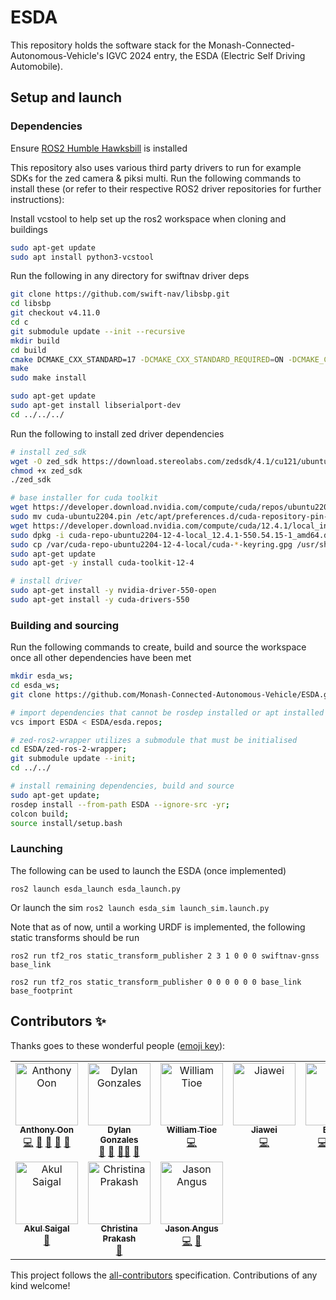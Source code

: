 # ESDA

This repository holds the software stack for the Monash-Connected-Autonomous-Vehicle's IGVC 2024 entry, the ESDA (Electric Self Driving Automobile).

## Setup and launch

### Dependencies
Ensure [ROS2 Humble Hawksbill](https://docs.ros.org/en/humble/Installation/Ubuntu-Install-Debians.html) is installed

This repository also uses various third party drivers to run for example SDKs for the zed camera & piksi multi.
Run the following commands to install these (or refer to their respective ROS2 driver repositories for further instructions):

Install vcstool to help set up the ros2 workspace when cloning and buildings
```bash
sudo apt-get update
sudo apt install python3-vcstool
```

Run the following in any directory for swiftnav driver deps
```bash
git clone https://github.com/swift-nav/libsbp.git
cd libsbp
git checkout v4.11.0
cd c
git submodule update --init --recursive
mkdir build
cd build
cmake DCMAKE_CXX_STANDARD=17 -DCMAKE_CXX_STANDARD_REQUIRED=ON -DCMAKE_CXX_EXTENSIONS=OFF ../ 
make
sudo make install

sudo apt-get update
sudo apt-get install libserialport-dev
cd ../../../
```

Run the following to install zed driver dependencies
```bash
# install zed_sdk
wget -O zed_sdk https://download.stereolabs.com/zedsdk/4.1/cu121/ubuntu22
chmod +x zed_sdk
./zed_sdk

# base installer for cuda toolkit
wget https://developer.download.nvidia.com/compute/cuda/repos/ubuntu2204/x86_64/cuda-ubuntu2204.pin
sudo mv cuda-ubuntu2204.pin /etc/apt/preferences.d/cuda-repository-pin-600
wget https://developer.download.nvidia.com/compute/cuda/12.4.1/local_installers/cuda-repo-ubuntu2204-12-4-local_12.4.1-550.54.15-1_amd64.deb
sudo dpkg -i cuda-repo-ubuntu2204-12-4-local_12.4.1-550.54.15-1_amd64.deb
sudo cp /var/cuda-repo-ubuntu2204-12-4-local/cuda-*-keyring.gpg /usr/share/keyrings/
sudo apt-get update
sudo apt-get -y install cuda-toolkit-12-4

# install driver
sudo apt-get install -y nvidia-driver-550-open
sudo apt-get install -y cuda-drivers-550
```

### Building and sourcing

Run the following commands to create, build and source the workspace once all 
other dependencies have been met

```bash
mkdir esda_ws;
cd esda_ws;
git clone https://github.com/Monash-Connected-Autonomous-Vehicle/ESDA.git;

# import dependencies that cannot be rosdep installed or apt installed
vcs import ESDA < ESDA/esda.repos; 

# zed-ros2-wrapper utilizes a submodule that must be initialised
cd ESDA/zed-ros-2-wrapper;
git submodule update --init;
cd ../../

# install remaining dependencies, build and source
sudo apt-get update; 
rosdep install --from-path ESDA --ignore-src -yr;
colcon build;
source install/setup.bash
```

### Launching

The following can be used to launch the ESDA (once implemented)

`ros2 launch esda_launch esda_launch.py`

Or launch the sim
`ros2 launch esda_sim launch_sim.launch.py`

Note that as of now, until a working URDF is implemented, the following static transforms should be run

`ros2 run tf2_ros static_transform_publisher 2 3 1 0 0 0 swiftnav-gnss base_link`

`ros2 run tf2_ros static_transform_publisher 0 0 0 0 0 0 base_link base_footprint`

## Contributors ✨

Thanks goes to these wonderful people ([emoji key](https://allcontributors.org/docs/en/emoji-key)):

<!-- ALL-CONTRIBUTORS-LIST:START - Do not remove or modify this section -->
<!-- prettier-ignore-start -->
<!-- markdownlint-disable -->
<table>
  <tbody>
    <tr>
      <td align="center" valign="top" width="20%"><a href="https://github.com/AnthonyZhOon"><img src="https://avatars.githubusercontent.com/u/126740410?v=4?s=100" width="100px;" alt="Anthony Oon"/><br /><sub><b>Anthony Oon</b></sub></a><br /><a href="https://github.com/MOnash-Connected-Autonomous-Vehicle/ESDA/commits?author=AnthonyZhOon" title="Code">💻</a> <a href="#ideas-AnthonyZhOon" title="Ideas, Planning, & Feedback">🤔</a> <a href="#projectManagement-AnthonyZhOon" title="Project Management">📆</a> <a href="#question-AnthonyZhOon" title="Answering Questions">💬</a> <a href="#design-AnthonyZhOon" title="Design">🎨</a></td>
      <td align="center" valign="top" width="20%"><a href="https://github.com/dylan-gonzalez"><img src="https://avatars.githubusercontent.com/u/45161987?v=4?s=100" width="100px;" alt="Dylan Gonzales"/><br /><sub><b>Dylan Gonzales</b></sub></a><br /><a href="#design-dylan-gonzalez" title="Design">🎨</a> <a href="#ideas-dylan-gonzalez" title="Ideas, Planning, & Feedback">🤔</a> <a href="#mentoring-dylan-gonzalez" title="Mentoring">🧑‍🏫</a> <a href="#question-dylan-gonzalez" title="Answering Questions">💬</a></td>
      <td align="center" valign="top" width="20%"><a href="https://github.com/Jokua"><img src="https://avatars.githubusercontent.com/u/47382093?v=4?s=100" width="100px;" alt="William Tioe"/><br /><sub><b>William Tioe</b></sub></a><br /><a href="https://github.com/MOnash-Connected-Autonomous-Vehicle/ESDA/commits?author=Jokua" title="Code">💻</a></td>
      <td align="center" valign="top" width="20%"><a href="https://github.com/Jiawei-Liao"><img src="https://avatars.githubusercontent.com/u/105030837?v=4?s=100" width="100px;" alt="Jiawei"/><br /><sub><b>Jiawei</b></sub></a><br /><a href="https://github.com/MOnash-Connected-Autonomous-Vehicle/ESDA/commits?author=Jiawei-Liao" title="Code">💻</a></td>
      <td align="center" valign="top" width="20%"><a href="https://github.com/AbBaSaMo"><img src="https://avatars.githubusercontent.com/u/95030427?v=4?s=100" width="100px;" alt="Baaset"/><br /><sub><b>Baaset</b></sub></a><br /><a href="https://github.com/MOnash-Connected-Autonomous-Vehicle/ESDA/commits?author=AbBaSaMo" title="Code">💻</a> <a href="#design-AbBaSaMo" title="Design">🎨</a> <a href="#ideas-AbBaSaMo" title="Ideas, Planning, & Feedback">🤔</a> <a href="https://github.com/MOnash-Connected-Autonomous-Vehicle/ESDA/commits?author=AbBaSaMo" title="Documentation">📖</a></td>
    </tr>
    <tr>
      <td align="center" valign="top" width="20%"><a href="https://github.com/Akul-Saigal"><img src="https://avatars.githubusercontent.com/u/108743138?v=4?s=100" width="100px;" alt="Akul Saigal"/><br /><sub><b>Akul Saigal</b></sub></a><br /><a href="#projectManagement-Akul-Saigal" title="Project Management">📆</a></td>
      <td align="center" valign="top" width="20%"><a href="https://github.com/Christina1508"><img src="https://avatars.githubusercontent.com/u/101304772?v=4?s=100" width="100px;" alt="Christina Prakash"/><br /><sub><b>Christina Prakash</b></sub></a><br /><a href="#projectManagement-Christina1508" title="Project Management">📆</a></td>
      <td align="center" valign="top" width="20%"><a href="https://github.com/jang0029"><img src="https://avatars.githubusercontent.com/u/141693960?v=4?s=100" width="100px;" alt="Jason Angus"/><br /><sub><b>Jason Angus</b></sub></a><br /><a href="https://github.com/MOnash-Connected-Autonomous-Vehicle/ESDA/commits?author=jang0029" title="Code">💻</a> <a href="#data-jang0029" title="Data">🔣</a></td>
    </tr>
  </tbody>
</table>

<!-- markdownlint-restore -->
<!-- prettier-ignore-end -->

<!-- ALL-CONTRIBUTORS-LIST:END -->

This project follows the [all-contributors](https://github.com/all-contributors/all-contributors) specification. Contributions of any kind welcome!
